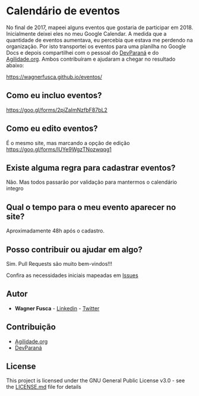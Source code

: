 # Calendário de eventos

No final de 2017, mapeei alguns eventos que gostaria de participar em 2018. Inicialmente deixei eles no meu Google Calendar. A medida que a quantidade de eventos aumentava, eu percebia que estava me perdendo na organização. Por isto transportei os eventos para uma planilha no Google Docs e depois compartilhei com o pessoal do [DevParaná](https://devparana.slack.com/) e do [Agilidade.org](https://agilidade.slack.com/). Ambos contribuíram e ajudaram a chegar no resultado abaixo:

https://wagnerfusca.github.io/eventos/

## Como eu incluo eventos? 
https://goo.gl/forms/2pjZaImNzfbF87bL2

## Como eu edito eventos? 
É o mesmo site, mas marcando a opção de edição
https://goo.gl/forms/lUYe9WgzTNozwqqg1

## Existe alguma regra para cadastrar eventos?
Não. Mas todos passarão por validação para mantermos o calendário integro

## Qual o tempo para o meu evento aparecer no site?
Aproximadamente 48h após o cadastro.


## Posso contribuir ou ajudar em algo?
Sim. Pull Requests são muito bem-vindos!!!

Confira as necessidades iniciais mapeadas em [Issues](https://github.com/wagnerfusca/eventos/issues)


## Autor
* **Wagner Fusca** - [Linkedin](https://www.linkedin.com/in/wagnerfusca/) - [Twitter](https://www.twitter.com/wagnerfusca_)

## Contribuição
* [Agilidade.org](https://agilidade.slack.com/)
* [DevParaná](https://devparana.slack.com/)

## License
This project is licensed under the GNU General Public License v3.0 - see the [LICENSE.md](LICENSE.md) file for details
